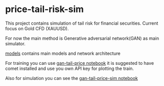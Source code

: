 
# price-tail-risk-sim

This project contains simulation of tail risk for financial securities.
Current focus on Gold CFD (XAUUSD).



For now the main method is Generative adversarial network(GAN) as main simulator.

[models](./models) contains main models and network architecture

For training you can use [gan-tail-price notebook](./gan-tail-price.ipynb) it is suggested to have comet installed and use you own API key for plotting the train.

Also for simulation you can see the [gan-tail-price-sim notebook](./gan-tail-price-sim.ipynb)
